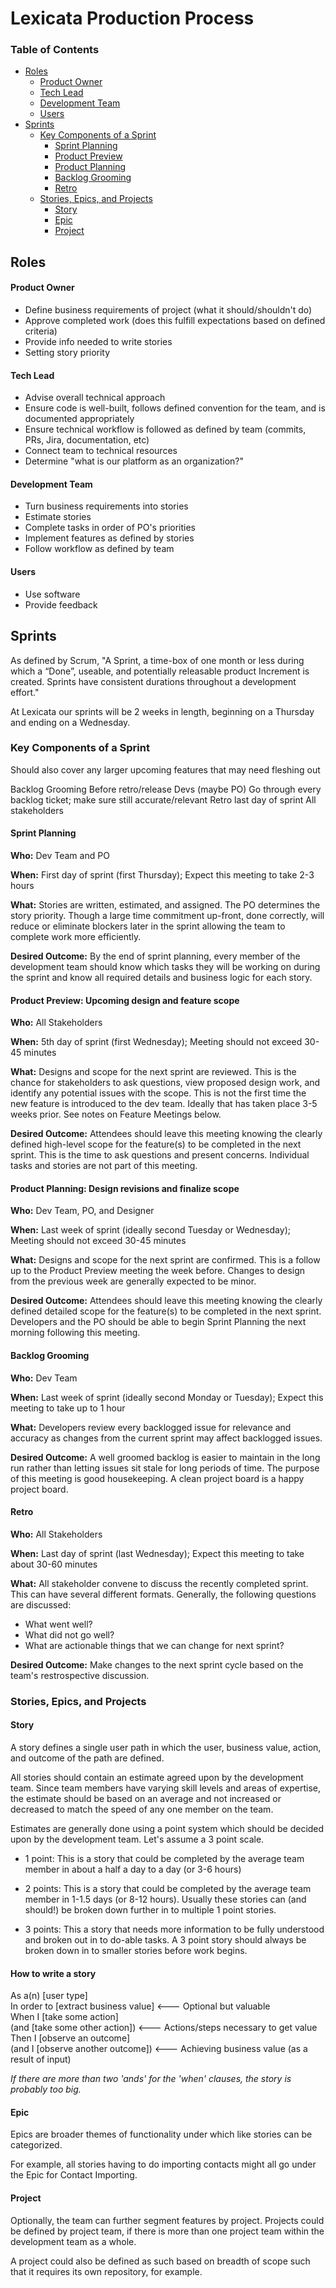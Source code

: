 # Lexicata Production Process

### Table of Contents

* [Roles](#roles)
  - [Product Owner](#product-owner)
  - [Tech Lead](#tech-lead)
  - [Development Team](#development-team)
  - [Users](#users)
* [Sprints](#sprints)
  - [Key Components of a Sprint](#key-components-of-a-sprint)
    - [Sprint Planning](#sprint-planning)
    - [Product Preview](#product-preview-upcoming-design-and-feature-scope)
    - [Product Planning](#product-planning-design-revisions-and-finalize-scope)
    - [Backlog Grooming](#backlog-grooming)
    - [Retro](#retro)
  - [Stories, Epics, and Projects](#stories-epics-and-projects)
    - [Story](#story)
    - [Epic](#epic)
    - [Project](#project)

## Roles

#### Product Owner
* Define business requirements of project (what it should/shouldn't do)
* Approve completed work (does this fulfill expectations based on defined criteria)
* Provide info needed to write stories
* Setting story priority

#### Tech Lead
* Advise overall technical approach
* Ensure code is well-built, follows defined convention for the team, and is documented appropriately
* Ensure technical workflow is followed as defined by team (commits, PRs, Jira, documentation, etc)
* Connect team to technical resources
* Determine "what is our platform as an organization?"

#### Development Team
* Turn business requirements into stories
* Estimate stories
* Complete tasks in order of PO's priorities
* Implement features as defined by stories
* Follow workflow as defined by team

#### Users
* Use software
* Provide feedback

## Sprints

As defined by Scrum, "A Sprint, a time-box of one month or less during which a “Done”, useable, and potentially releasable product Increment is created. Sprints have consistent durations throughout a development effort."

At Lexicata our sprints will be 2 weeks in length, beginning on a Thursday and ending on a Wednesday.

### Key Components of a Sprint

Should also cover any larger upcoming features that may need fleshing out

Backlog Grooming	Before retro/release	Devs (maybe PO)	Go through every backlog ticket; make sure still accurate/relevant
Retro	last day of sprint	All stakeholders


#### Sprint Planning
**Who:** Dev Team and PO

**When:** First day of sprint (first Thursday); Expect this meeting to take 2-3 hours

**What:** Stories are written, estimated, and assigned. The PO determines the story priority. Though a large time commitment up-front, done correctly, will reduce or eliminate blockers later in the sprint allowing the team to complete work more efficiently.

**Desired Outcome:** By the end of sprint planning, every member of the development team should know which tasks they will be working on during the sprint and know all required details and business logic for each story.

#### Product Preview: Upcoming design and feature scope
**Who:** All Stakeholders

**When:** 5th day of sprint (first Wednesday); Meeting should not exceed 30-45 minutes

**What:** Designs and scope for the next sprint are reviewed. This is the chance for stakeholders to ask questions, view proposed design work, and identify any potential issues with the scope. This is not the first time the new feature is introduced to the dev team. Ideally that has taken place 3-5 weeks prior. See notes on Feature Meetings below.

**Desired Outcome:**  Attendees should leave this meeting knowing the clearly defined high-level scope for the feature(s) to be completed in the next sprint. This is the time to ask questions and present concerns. Individual tasks and stories are not part of this meeting.

#### Product Planning: Design revisions and finalize scope
**Who:** Dev Team, PO, and Designer

**When:** Last week of sprint (ideally second Tuesday or Wednesday); Meeting should not exceed 30-45 minutes

**What:** Designs and scope for the next sprint are confirmed. This is a follow up to the Product Preview meeting the week before. Changes to design from the previous week are generally expected to be minor.

**Desired Outcome:**  Attendees should leave this meeting knowing the clearly defined detailed scope for the feature(s) to be completed in the next sprint. Developers and the PO should be able to begin Sprint Planning the next morning following this meeting.

#### Backlog Grooming
**Who:** Dev Team

**When:** Last week of sprint (ideally second Monday or Tuesday); Expect this meeting to take up to 1 hour

**What:** Developers review every backlogged issue for relevance and accuracy as changes from the current sprint may affect backlogged issues.

**Desired Outcome:** A well groomed backlog is easier to maintain in the long run rather than letting issues sit stale for long periods of time. The purpose of this meeting is good housekeeping. A clean project board is a happy project board.

#### Retro
**Who:** All Stakeholders

**When:** Last day of sprint (last Wednesday); Expect this meeting to take about 30-60 minutes

**What:** All stakeholder convene to discuss the recently completed sprint. This can have several different formats. Generally, the following questions are discussed:
* What went well?
* What did not go well?
* What are actionable things that we can change for next sprint?

**Desired Outcome:** Make changes to the next sprint cycle based on the team's restrospective discussion.

### Stories, Epics, and Projects

#### Story

A story defines a single user path in which the user, business value, action, and outcome of the path are defined.

All stories should contain an estimate agreed upon by the development team. Since team members have varying skill levels and areas of expertise, the estimate should be based on an average and not increased or decreased to match the speed of any one member on the team.

Estimates are generally done using a point system which should be decided upon by the development team. Let's assume a 3 point scale.

* 1 point: This is a story that could be completed by the average team member in about a half a day to a day (or 3-6 hours)

* 2 points: This is a story that could be completed by the average team member in 1-1.5 days (or 8-12 hours). Usually these stories can (and should!) be broken down further in to multiple 1 point stories.

* 3 points: This a story that needs more information to be fully understood and broken out in to do-able tasks. A 3 point story should always be broken down in to smaller stories before work begins.  


#### How to write a story

As a(n) [user type] </br>
In order to [extract business value] <--- Optional but valuable </br>
When I [take some action]</br>
(and [take some other action])       <--- Actions/steps necessary to get value</br>
Then I [observe an outcome]</br>
(and I [observe another outcome])    <--- Achieving business value (as a result of input)

_If there are more than two 'ands' for the 'when' clauses, the story is probably too big._

#### Epic
Epics are broader themes of functionality under which like stories can be categorized.

For example, all stories having to do importing contacts might all go under the Epic for Contact Importing.

#### Project
Optionally, the team can further segment features by project. Projects could be defined by project team, if there is more than one project team within the development team as a whole.

A project could also be defined as such based on breadth of scope such that it requires its own repository, for example.
